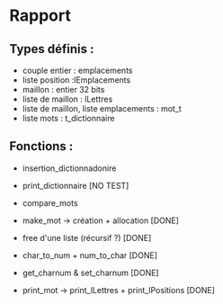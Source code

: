 Rapport
===============

Types définis :
---------------

- couple entier : emplacements
- liste position :lEmplacements
- maillon : entier 32 bits
- liste de maillon : lLettres
- liste de maillon, liste emplacements : mot_t
- liste mots : t_dictionnaire

Fonctions :
-----------

- insertion_dictionnadonire
- print_dictionnaire                                [NO TEST]

- compare_mots 
- make_mot -> création + allocation                 [DONE]
- free d'une liste (récursif ?)                     [DONE]
- char_to_num + num_to_char                         [DONE]
- get_charnum & set_charnum                         [DONE]
- print_mot -> print_lLettres + print_lPositions    [DONE]
